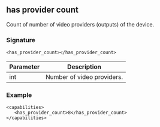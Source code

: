## has provider count

Count of number of video providers (outputs) of the device.

### Signature

`<has_provider_count></has_provider_count>`


| Parameter | Description |
| --- | --- |
| int | Number of video providers. |


### Example

	<capabilities>
	   <has_provider_count>8</has_provider_count>
	</capabilities>
